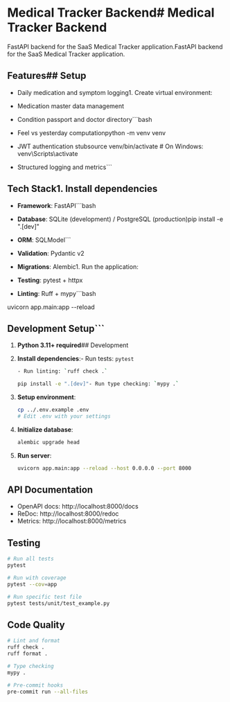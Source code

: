 # Medical Tracker Backend# Medical Tracker Backend

FastAPI backend for the SaaS Medical Tracker application.FastAPI backend for the SaaS Medical Tracker application.

## Features## Setup

- Daily medication and symptom logging1. Create virtual environment:

- Medication master data management  

- Condition passport and doctor directory```bash

- Feel vs yesterday computationpython -m venv venv

- JWT authentication stubsource venv/bin/activate  # On Windows: venv\Scripts\activate

- Structured logging and metrics```

## Tech Stack1. Install dependencies

- **Framework**: FastAPI```bash

- **Database**: SQLite (development) / PostgreSQL (production)pip install -e ".[dev]"

- **ORM**: SQLModel```

- **Validation**: Pydantic v2

- **Migrations**: Alembic1. Run the application:

- **Testing**: pytest + httpx

- **Linting**: Ruff + mypy```bash

uvicorn app.main:app --reload

## Development Setup```

1. **Python 3.11+ required**## Development

2. **Install dependencies**:- Run tests: `pytest`

   ```bash
   - Run linting: `ruff check .`

   pip install -e ".[dev]"- Run type checking: `mypy .`
   ```

3. **Setup environment**:

   ```bash
   cp ../.env.example .env
   # Edit .env with your settings
   ```

4. **Initialize database**:

   ```bash
   alembic upgrade head
   ```

5. **Run server**:

   ```bash
   uvicorn app.main:app --reload --host 0.0.0.0 --port 8000
   ```

## API Documentation

- OpenAPI docs: http://localhost:8000/docs
- ReDoc: http://localhost:8000/redoc
- Metrics: http://localhost:8000/metrics

## Testing

```bash
# Run all tests
pytest

# Run with coverage
pytest --cov=app

# Run specific test file
pytest tests/unit/test_example.py
```

## Code Quality

```bash
# Lint and format
ruff check .
ruff format .

# Type checking  
mypy .

# Pre-commit hooks
pre-commit run --all-files
```
